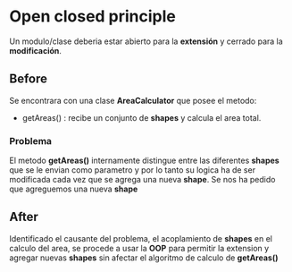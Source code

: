 # Open closed principle

Un modulo/clase deberia estar abierto para la **extensión** y cerrado para la **modificación**.

## Before

Se encontrara con una clase **AreaCalculator** que posee el metodo:

-   getAreas() : recibe un conjunto de **shapes** y calcula el area total.

### Problema

El metodo **getAreas()** internamente distingue entre las diferentes **shapes** que se le envian como parametro y por lo tanto su logica ha de ser modificada cada vez que se agrega una nueva **shape**.
Se nos ha pedido que agreguemos una nueva **shape**

## After

Identificado el causante del problema, el acoplamiento de **shapes** en el calculo del area, se procede a usar la **OOP** para permitir la extension y agregar nuevas **shapes** sin afectar el algoritmo de calculo de **getAreas()**
